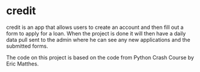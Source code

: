 # credit
credit is an app that allows users to create an account and then fill out a form to apply for a loan.
When the project is done it will then have a daily data pull sent to the admin where he can see any new applications and the submitted forms.

The code on this project is based on the code from Python Crash Course by Eric Matthes.
